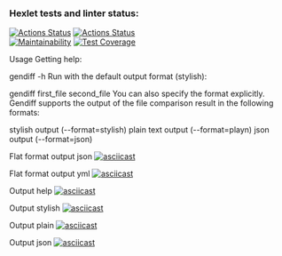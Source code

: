 ### Hexlet tests and linter status:
[![Actions Status](https://github.com/potemkuh/python-project-lvl2/workflows/hexlet-check/badge.svg)](https://github.com/potemkuh/python-project-lvl2/actions)
[![Actions Status](https://github.com/potemkuh/python-project-lvl2/workflows/Super-Linter/badge.svg)](https://github.com/potemkuh/python-project-lvl2/actions)\
[![Maintainability](https://api.codeclimate.com/v1/badges/178d8147c975cb2b8a92/maintainability)](https://codeclimate.com/github/potemkuh/python-project-lvl2/maintainability)
[![Test Coverage](https://api.codeclimate.com/v1/badges/178d8147c975cb2b8a92/test_coverage)](https://codeclimate.com/github/potemkuh/python-project-lvl2/test_coverage)

Usage
Getting help:

gendiff -h
Run with the default output format (stylish):

gendiff first_file second_file
You can also specify the format explicitly. Gendiff supports the output of the file comparison result in the following formats:

stylish output (--format=stylish)
plain text output (--format=playn)
json output (--format=json)

Flat format output json
[![asciicast](https://asciinema.org/a/5prRb1SRqrHqO3UvyJlwtfceJ.svg)](https://asciinema.org/a/5prRb1SRqrHqO3UvyJlwtfceJ)

Flat format output yml
[![asciicast](https://asciinema.org/a/5YMosZ8KjHOeRwyZ7D7iZdOMs.svg)](https://asciinema.org/a/5YMosZ8KjHOeRwyZ7D7iZdOMs)

Output help
[![asciicast](https://asciinema.org/a/ZkBAqrBtiTD9JtYucS7f69TDt.svg)](https://asciinema.org/a/ZkBAqrBtiTD9JtYucS7f69TDt)

Output stylish
[![asciicast](https://asciinema.org/a/SRqBU2OVQ2OVQqCCR6IcaL5Mf.svg)](https://asciinema.org/a/SRqBU2OVQ2OVQqCCR6IcaL5Mf)

Output plain
[![asciicast](https://asciinema.org/a/WloqmclDKzXXt9H7lgCF9mWuV.svg)](https://asciinema.org/a/WloqmclDKzXXt9H7lgCF9mWuV)

Output json
[![asciicast](https://asciinema.org/a/cVoTqV37BfEsYU6cXxAIoSGe7.svg)](https://asciinema.org/a/cVoTqV37BfEsYU6cXxAIoSGe7)
